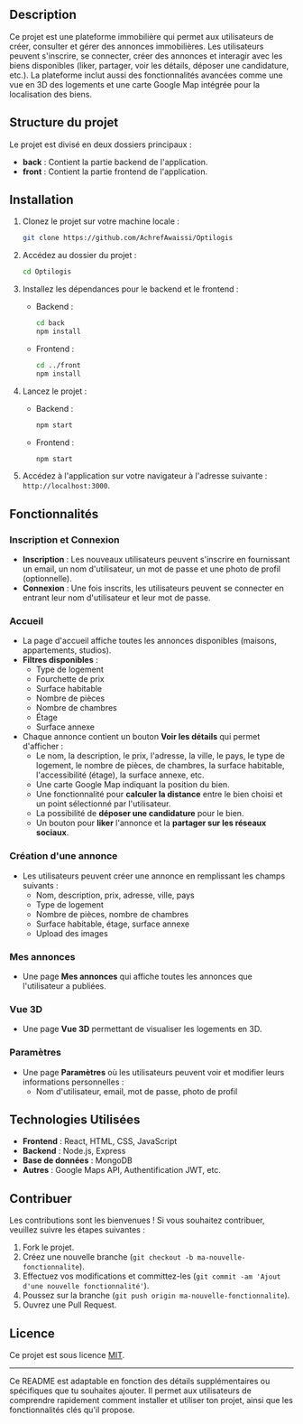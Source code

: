 ## Description
Ce projet est une plateforme immobilière qui permet aux utilisateurs de créer, consulter et gérer des annonces immobilières. Les utilisateurs peuvent s'inscrire, se connecter, créer des annonces et interagir avec les biens disponibles (liker, partager, voir les détails, déposer une candidature, etc.). La plateforme inclut aussi des fonctionnalités avancées comme une vue en 3D des logements et une carte Google Map intégrée pour la localisation des biens.

## Structure du projet
Le projet est divisé en deux dossiers principaux :
- **back** : Contient la partie backend de l'application.
- **front** : Contient la partie frontend de l'application.

## Installation

1. Clonez le projet sur votre machine locale :
    ```bash 
    git clone https://github.com/AchrefAwaissi/Optilogis
    ```

2. Accédez au dossier du projet :
    ```bash
    cd Optilogis
    ```

3. Installez les dépendances pour le backend et le frontend :
    - Backend :
      ```bash
      cd back
      npm install
      ```
    - Frontend :
      ```bash
      cd ../front
      npm install
      ```

4. Lancez le projet :
    - Backend :
      ```bash
      npm start
      ```
    - Frontend :
      ```bash
      npm start
      ```

5. Accédez à l'application sur votre navigateur à l'adresse suivante : `http://localhost:3000`.

## Fonctionnalités

### Inscription et Connexion
- **Inscription** : Les nouveaux utilisateurs peuvent s'inscrire en fournissant un email, un nom d'utilisateur, un mot de passe et une photo de profil (optionnelle).
- **Connexion** : Une fois inscrits, les utilisateurs peuvent se connecter en entrant leur nom d'utilisateur et leur mot de passe.

### Accueil
- La page d'accueil affiche toutes les annonces disponibles (maisons, appartements, studios).
- **Filtres disponibles** : 
  - Type de logement
  - Fourchette de prix
  - Surface habitable
  - Nombre de pièces
  - Nombre de chambres
  - Étage
  - Surface annexe
- Chaque annonce contient un bouton **Voir les détails** qui permet d'afficher :
  - Le nom, la description, le prix, l'adresse, la ville, le pays, le type de logement, le nombre de pièces, de chambres, la surface habitable, l'accessibilité (étage), la surface annexe, etc.
  - Une carte Google Map indiquant la position du bien.
  - Une fonctionnalité pour **calculer la distance** entre le bien choisi et un point sélectionné par l'utilisateur.
  - La possibilité de **déposer une candidature** pour le bien.
  - Un bouton pour **liker** l'annonce et la **partager sur les réseaux sociaux**.

### Création d'une annonce
- Les utilisateurs peuvent créer une annonce en remplissant les champs suivants :
  - Nom, description, prix, adresse, ville, pays
  - Type de logement
  - Nombre de pièces, nombre de chambres
  - Surface habitable, étage, surface annexe
  - Upload des images

### Mes annonces
- Une page **Mes annonces** qui affiche toutes les annonces que l'utilisateur a publiées.
  
### Vue 3D
- Une page **Vue 3D** permettant de visualiser les logements en 3D.

### Paramètres
- Une page **Paramètres** où les utilisateurs peuvent voir et modifier leurs informations personnelles :
  - Nom d'utilisateur, email, mot de passe, photo de profil

## Technologies Utilisées

- **Frontend** : React, HTML, CSS, JavaScript
- **Backend** : Node.js, Express
- **Base de données** : MongoDB
- **Autres** : Google Maps API, Authentification JWT, etc.

## Contribuer
Les contributions sont les bienvenues ! Si vous souhaitez contribuer, veuillez suivre les étapes suivantes :

1. Fork le projet.
2. Créez une nouvelle branche (`git checkout -b ma-nouvelle-fonctionnalite`).
3. Effectuez vos modifications et committez-les (`git commit -am 'Ajout d'une nouvelle fonctionnalité'`).
4. Poussez sur la branche (`git push origin ma-nouvelle-fonctionnalite`).
5. Ouvrez une Pull Request.

## Licence
Ce projet est sous licence [MIT](LICENSE).

---

Ce README est adaptable en fonction des détails supplémentaires ou spécifiques que tu souhaites ajouter. Il permet aux utilisateurs de comprendre rapidement comment installer et utiliser ton projet, ainsi que les fonctionnalités clés qu'il propose.
